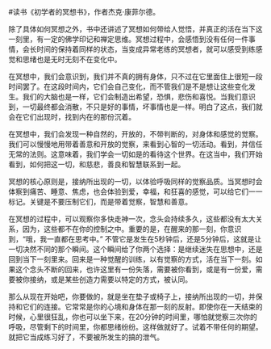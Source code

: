 \#读书《初学者的冥想书》，作者杰克·康菲尔德。

除了具体如何冥想之外，书中还讲述了冥想如何带给人觉悟，并真正的活在当下这一刻里，有一定的佛学印记和禅定思维。冥想过程中，会感悟到没有任何一件事情，会长时间的保持着同样的状态，当变成异常老练的冥想者，就可以感受到练感觉和思绪也是无时无刻不在变化中。

在冥想中，我们会意识到，我们并不真的拥有身体，只不过在它里面住上很短一段时间罢了。在这段时间内，它们会自己变化，而不管我们是不是想让这些变化发生。我们的大脑也是一样，它们会制造出希望，恐惧，悲伤和喜悦。当我们意识到，一切最终都会消散，不只是好的事情，坏事情也是一样。明白了这点，我们就会在它们出现时，找到内在的那份沉着。

在冥想中，我们会发现一种自然的，开放的，不带判断的，对身体和感觉的觉察。我们可以慢慢地用带着善意和开放的觉察，来看到心智的一切活动。看到，并信任无常的法则。这意味着，我们学会一切如是的看待这个世界。在这当中，我们开始看到，如何把这一切，和慈悲，善良和智慧联系到一起。

冥想的核心原则是，接纳所出现的一切，以体验呼吸同样的觉察品质。当冥想时会体察到痛苦、睡意、焦虑，也会体验到爱，幸福，和狂喜的感觉，可以给它们一一标记。关键是不要压制它们，而是带着觉察，智慧和善意。

在冥想的过程中，可以观察你多快走神一次，念头会持续多久，这些都没有太大关系，因为，这些都不在你的控制之中。重要的是，在醒来的那一刻，你意识到，“哦，我一直都在思考中。” 不管它是发生在5秒钟后，还是5分钟后，这就是让一切决然不同的那个瞬间。这个瞬间给了你两个选择：是继续迷失在思想中，还是回到当下一刻里来。回来是一种觉醒的训练，以有觉察的方式，活在当下一刻。如果这个念头不断的回来，也许这里有一份失落，需要被你看到，或是有一份爱，需要被你接纳，或是某些创造力需要以特定的方式，被认同。

那么从现在开始吧，你要做的，就是坐在垫子或椅子上，接纳所出现的一切，并保持和它们的连接。它常常是你的心境和身体在那一刻的反射。即使你在一天结束的时候，心里很狂乱，你也可以坐下来，在20分钟的时间里，哪怕就觉察三次你的呼吸，尽管剩下的时间里，你都思绪纷纷。这样做就好了。试着不带任何的期望。就把它当成练习好了，不要被所发生的搞的泄气。